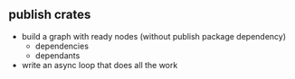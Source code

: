 ## publish crates

- build a graph with ready nodes (without publish package dependency)
  - dependencies
  - dependants
- write an async loop that does all the work
